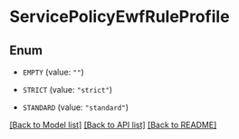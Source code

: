 # ServicePolicyEwfRuleProfile

## Enum


* `EMPTY` (value: `""`)

* `STRICT` (value: `"strict"`)

* `STANDARD` (value: `"standard"`)


[[Back to Model list]](../README.md#documentation-for-models) [[Back to API list]](../README.md#documentation-for-api-endpoints) [[Back to README]](../README.md)


